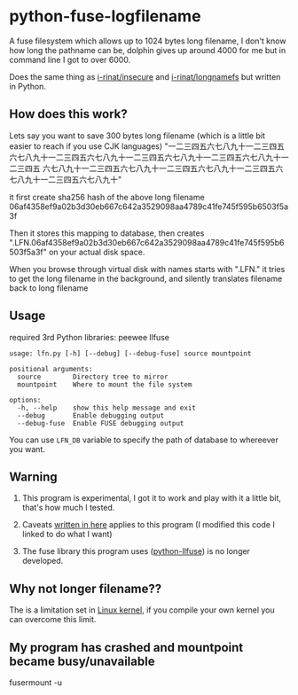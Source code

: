 # python-fuse-logfilename

A fuse filesystem which allows up to 1024 bytes long filename, I don't know how long the pathname can be, dolphin gives up around 4000 for me but in command line I got to over 6000.

Does the same thing as [i-rinat/insecure](https://github.com/i-rinat/insecure) and [i-rinat/longnamefs](https://github.com/i-rinat/longnamefs) but written in Python.

## How does this work?
Lets say you want to save 300 bytes long filename (which is a little bit easier to reach if you use CJK languages) "一二三四五六七八九十一二三四五六七八九十一二三四五六七八九十一二三四五六七八九十一二三四五六七八九十一二三四五 六七八九十一二三四五六七八九十一二三四五六七八九十一二三四五六七八九十一二三四五六七八九十"

it first create sha256 hash of the above long filename 06af4358ef9a02b3d30eb667c642a3529098aa4789c41fe745f595b6503f5a3f

Then it stores this mapping to database, then creates ".LFN.06af4358ef9a02b3d30eb667c642a3529098aa4789c41fe745f595b6503f5a3f" on your actual disk space.

When you browse through virtual disk with names starts with ".LFN." it tries to get the long filename in the background, and silently translates filename back to long filename

## Usage

required 3rd Python libraries: peewee llfuse

```
usage: lfn.py [-h] [--debug] [--debug-fuse] source mountpoint

positional arguments:
  source        Directory tree to mirror
  mountpoint    Where to mount the file system

options:
  -h, --help    show this help message and exit
  --debug       Enable debugging output
  --debug-fuse  Enable FUSE debugging output
```

You can use `LFN_DB` variable to specify the path of database to whereever you want.

## Warning

1. This program is experimental, I got it to work and play with it a little bit, that's how much I tested.

2. Caveats [written in here](https://github.com/python-llfuse/python-llfuse/blob/efae82fd9f600f2ed25e6f3014c5993d64b4ddbf/examples/passthroughfs.py#L9-L41) applies to this program (I modified this code I linked to do what I want)

3. The fuse library this program uses ([python-llfuse](https://github.com/python-llfuse/python-llfuse)) is no longer developed.

## Why not longer filename??

The is a limitation set in [Linux kernel](https://github.com/torvalds/linux/blob/825a0714d2b3883d4f8ff64f6933fb73ee3f1834/fs/fuse/fuse_i.h#L45), if you compile your own kernel you can overcome this limit.

## My program has crashed and mountpoint became busy/unavailable

fusermount -u <mountpoint>
